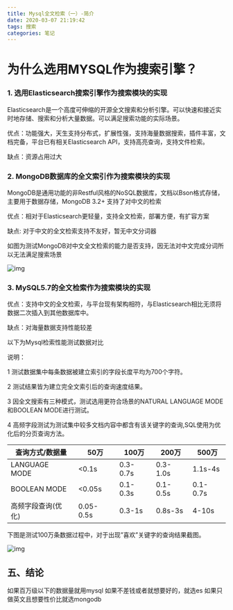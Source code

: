 ```yaml
---
title: Mysql全文检索（一）-简介
date: 2020-03-07 21:19:42
tags: 搜索
categories: 笔记
---
```


# 为什么选用MYSQL作为搜索引擎？



### 1. 选用Elasticsearch搜索引擎作为搜索模块的实现

Elasticsearch是一个高度可伸缩的开源全文搜索和分析引擎。可以快速和接近实时地存储、搜索和分析大量数据。可以满足搜索功能的实际场景。


优点：功能强大，天生支持分布式，扩展性强，支持海量数据搜索，插件丰富，文档完备，平台已有相关Elasticsearch API，支持高亮查询，支持文件检索。

缺点：资源占用过大

### 2. MongoDB数据库的全文索引作为搜索模块的实现

MongoDB是通用功能的非Restful风格的NoSQL数据库，文档以Bson格式存储，主要用于数据存储，MongoDB 3.2+ 支持了对中文的检索

 

优点：相对于Elasticsearch更轻量，支持全文检索，部署方便，有扩容方案

缺点: 对于中文的全文检索支持不友好，暂无中文分词器

 

如图为测试MongoDB对中文全文检索的能力是否支持，因无法对中文完成分词所以无法满足搜索场景

![img](https://inventory-manager.oss-cn-beijing.aliyuncs.com/blog_image/mongodb_search.jpg) 

### 3. MySQL5.7的全文检索作为搜索模块的实现


优点：支持中文的全文检索，与平台现有架构相符，与Elasticsearch相比无须将数据二次插入到其他数据库中。

缺点：对海量数据支持性能较差

以下为Mysql检索性能测试数据对比

说明：

1 测试数据集中每条数据被建立索引的字段长度平均为700个字符。

2 测试结果皆为建立完全文索引后的查询速度结果。

3 因全文搜索有三种模式，测试选用更符合场景的NATURAL LANGUAGE MODE和BOOLEAN MODE进行测试。

4 高频字段测试为测试集中较多文档内容中都含有该关键字的查询,SQL使用为优化后的分页查询方法。

 

| 查询方式/数据量    | 50万      | 100万    | 200万    | 500万    |
| ------------------ | --------- | -------- | -------- | -------- |
| LANGUAGE MODE      | <0.1s     | 0.3-0.7s | 0.3-1.0s | 1.1s-4s  |
| BOOLEAN MODE       | <0.05s    | 0.1-0.3s | 0.1-0.5s | 0.1-0.7s |
| 高频字段查询(优化) | 0.05-0.5s | 0.3-1s   | 0.8s-3s  | 4-10s    |


下图是测试100万条数据过程中，对于出现”喜欢”关键字的查询结果截图。

![img](https://inventory-manager.oss-cn-beijing.aliyuncs.com/blog_image/mysql_search_ch.jpg) 



## 五、结论

如果百万级以下的数据量就用mysql
如果不差钱或者就想要好的，就选es
如果只做英文且想要性价比就选mongodb

